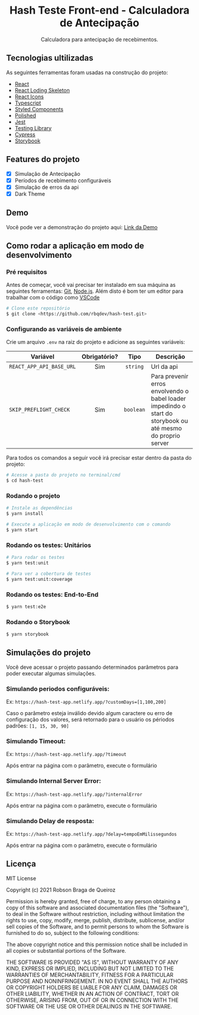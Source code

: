 <h1 align="center"> Hash Teste Front-end - Calculadora de Antecipação</h1>

<p align="center">Calculadora para antecipação de recebimentos.</p>

## Tecnologias ultilizadas

As seguintes ferramentas foram usadas na construção do projeto:

* [React](https://reactjs.org/)
* [React Loding Skeleton](https://github.com/dvtng/react-loading-skeleton#readme)
* [React Icons](https://react-icons.github.io/react-icons/)
* [Typescript](https://www.typescriptlang.org/)
* [Styled Components](https://styled-components.com/)
* [Polished](https://polished.js.org/)
* [Jest](https://jestjs.io/)
* [Testing Library](https://testing-library.com/)
* [Cypress](https://www.cypress.io/)
* [Storybook](https://storybook.js.org/)


## Features do projeto
- [x] Simulação de Antecipação
- [x] Períodos de recebimento configuráveis
- [x] Simulação de erros da api
- [x] Dark Theme

## Demo
Você pode ver a demonstração do projeto aqui: [Link da Demo](https://hash-test-app.netlify.app/)

## Como rodar a aplicação em modo de desenvolvimento

### Pré requisitos
Antes de começar, você vai precisar ter instalado em sua máquina as seguintes ferramentas:
[Git](https://git-scm.com), [Node.js](https://nodejs.org/en/). 
Além disto é bom ter um editor para trabalhar com o código como [VSCode](https://code.visualstudio.com/)

```bash
# Clone este repositório
$ git clone <https://github.com/rbqdev/hash-test.git>
```

### Configurando as variáveis de ambiente

Crie um arquivo `.env` na raiz do projeto e adicione as seguintes variáveis:

| Variável       | Obrigatório? | Tipo  | Descrição |       
| ------------- |:-------------:|:-------------:| -------------|
| `REACT_APP_API_BASE_URL`     | Sim | `string` | Url da api |
| `SKIP_PREFLIGHT_CHECK`      | Sim  | `boolean` | Para prevenir erros envolvendo o babel loader impedindo o start do storybook ou até mesmo do proprio server |

Para todos os comandos a seguir você irá precisar estar dentro da pasta do projeto:
```bash
# Acesse a pasta do projeto no terminal/cmd
$ cd hash-test
```

### Rodando o projeto
```bash
# Instale as dependências
$ yarn install

# Execute a aplicação em modo de desenvolvimento com o comando
$ yarn start
```

### Rodando os testes: Unitários
```bash
# Para rodar os testes
$ yarn test:unit

# Para ver a cobertura de testes
$ yarn test:unit:coverage
```
### Rodando os testes: End-to-End
```bash
$ yarn test:e2e
```
### Rodando o Storybook
```bash
$ yarn storybook
```

## Simulações do projeto

Você deve acessar o projeto passando determinados parâmetros para poder executar algumas simulações.


### Simulando periodos configuráveis:

Ex: `https://hash-test-app.netlify.app/?customDays=[1,100,200]`
 
Caso o parâmetro esteja inválido devido algum caractere ou erro de configuração dos valores, será retornado para o usuário os périodos padrões: `[1, 15, 30, 90]`

### Simulando Timeout:

Ex: `https://hash-test-app.netlify.app/?timeout`

Após entrar na página com o parâmetro, execute o formulário

### Simulando Internal Server Error:

Ex: `https://hash-test-app.netlify.app/?internalError`

Após entrar na página com o parâmetro, execute o formulário

### Simulando Delay de resposta:

Ex: `https://hash-test-app.netlify.app/?delay=tempoEmMilissegundos`

Após entrar na página com o parâmetro, execute o formulário


## Licença

MIT License

Copyright (c) 2021 Robson Braga de Queiroz 

Permission is hereby granted, free of charge, to any person obtaining a copy
of this software and associated documentation files (the "Software"), to deal
in the Software without restriction, including without limitation the rights
to use, copy, modify, merge, publish, distribute, sublicense, and/or sell
copies of the Software, and to permit persons to whom the Software is
furnished to do so, subject to the following conditions:

The above copyright notice and this permission notice shall be included in all
copies or substantial portions of the Software.

THE SOFTWARE IS PROVIDED "AS IS", WITHOUT WARRANTY OF ANY KIND, EXPRESS OR
IMPLIED, INCLUDING BUT NOT LIMITED TO THE WARRANTIES OF MERCHANTABILITY,
FITNESS FOR A PARTICULAR PURPOSE AND NONINFRINGEMENT. IN NO EVENT SHALL THE
AUTHORS OR COPYRIGHT HOLDERS BE LIABLE FOR ANY CLAIM, DAMAGES OR OTHER
LIABILITY, WHETHER IN AN ACTION OF CONTRACT, TORT OR OTHERWISE, ARISING FROM,
OUT OF OR IN CONNECTION WITH THE SOFTWARE OR THE USE OR OTHER DEALINGS IN THE
SOFTWARE.

